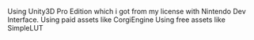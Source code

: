 Using Unity3D Pro Edition which i got from my license with Nintendo Dev Interface.
Using paid assets like CorgiEngine
Using free assets like SimpleLUT